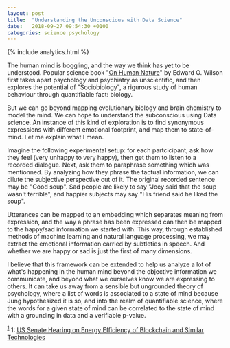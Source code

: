 ```yaml
---
layout: post
title:  "Understanding the Unconscious with Data Science"
date:   2018-09-27 09:54:30 +0100
categories: science psychology
---
```

{% include analytics.html %}

The human mind is boggling, and the way we think has yet to be understood. Popular science book "[On Human Nature](https://www.amazon.com/Human-Nature-Edward-Wilson-ebook/dp/B00AQLFQKW/ref=sr_1_6?s=digital-text&ie=UTF8&qid=1538044010&sr=1-6&keywords=edward+o+wilson)" by Edward O. Wilson first takes apart psychology and psychiatry as unscientific, and then explores the potential of "Sociobiology", a rigurous study of human behaviour through quantifiable fact: biology.

But we can go beyond mapping evolutionary biology and brain chemistry to model the mind. We can hope to understand the subconscious using Data science. An instance of this kind of exploration is to find synonymous expressions with different emotional footprint, and map them to state-of-mind. Let me explain what I mean.

Imagine the following experimental setup: for each partcicipant, ask how they feel (very unhappy to very happy), then get them to listen to a recorded dialogue. Next, ask them to paraphrase something which was mentionned. By analyzing how they phrase the factual information, we can dilute the subjective perspective out of it. The original recorded sentence may be "Good soup". Sad people are likely to say "Joey said that the soup wasn't terrible", and happier subjects may say "His friend said he liked the soup".

Utterances can be mapped to an embedding which separates meaning from expression, and the way a phrase has been expressed can then be mapped to the happy/sad information we started with. This way, through established methods of machine learning and natural language processing, we may extract the emotional information carried by subtleties in speech. And whether we are happy or sad is just the first of many dimensions.

I believe that this framework can be extended to help us analyze a lot of what's happening in the human mind beyond the objective information we communicate, and beyond what we ourselves know we are expressing to others. It can take us away from a sensible but ungrounded theory of psychology, where a list of words is associated to a state of mind because Jung hypothesized it is so, and into the realm of quantifiable science, where the words for a given state of mind can be correlated to the state of mind with a grounding in data and a verifiable p-value.

<sup>[1](#power)</sup>
<a name="power">1</a>: [US Senate Hearing on Energy Efficiency of Blockchain and Similar Technologies](https://www.energy.senate.gov/public/index.cfm/files/serve?File_id=8A1CECD1-157C-45D4-A1AB-B894E913737D)
